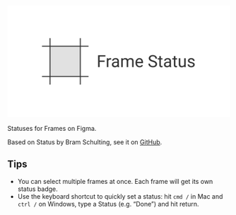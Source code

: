 ![Frame Status](./cover.png)

Statuses for Frames on Figma.

Based on Status by Bram Schulting, see it on [GitHub](https://github.com/bramschulting/status-for-figma).

## Tips
- You can select multiple frames at once. Each frame will get its own status badge.
- Use the keyboard shortcut to quickly set a status: hit `cmd /` in Mac and `ctrl /` on Windows, type a Status (e.g. “Done”) and hit return.

